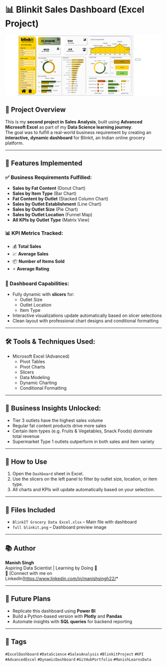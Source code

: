 # 📊 Blinkit Sales Dashboard (Excel Project)

![Dashboard Preview](Blinkit.png)

## 📌 Project Overview
This is my **second project in Sales Analysis**, built using **Advanced Microsoft Excel** as part of my **Data Science learning journey**.  
The goal was to fulfill a real-world business requirement by creating an **interactive, dynamic dashboard** for Blinkit, an Indian online grocery platform.

---

## 🚀 Features Implemented

### ✅ Business Requirements Fulfilled:
- **Sales by Fat Content** (Donut Chart)
- **Sales by Item Type** (Bar Chart)
- **Fat Content by Outlet** (Stacked Column Chart)
- **Sales by Outlet Establishment** (Line Chart)
- **Sales by Outlet Size** (Pie Chart)
- **Sales by Outlet Location** (Funnel Map)
- **All KPIs by Outlet Type** (Matrix View)

### 📊 KPI Metrics Tracked:
- 💰 **Total Sales**  
- 📈 **Average Sales**  
- 📦 **Number of Items Sold**  
- ⭐ **Average Rating**

### 🧠 Dashboard Capabilities:
- Fully dynamic with **slicers** for:
  - Outlet Size  
  - Outlet Location  
  - Item Type  
- Interactive visualizations update automatically based on slicer selections
- Clean layout with professional chart designs and conditional formatting

---

## 🛠 Tools & Techniques Used:
- Microsoft Excel (Advanced)
  - Pivot Tables  
  - Pivot Charts  
  - Slicers  
  - Data Modeling  
  - Dynamic Charting  
  - Conditional Formatting

---

## 🎯 Business Insights Unlocked:
- Tier 3 outlets have the highest sales volume  
- Regular fat content products drive more sales  
- Certain item types (e.g. Fruits & Vegetables, Snack Foods) dominate total revenue  
- Supermarket Type 1 outlets outperform in both sales and item variety  

---

## 📎 How to Use
1. Open the `Dashboard` sheet in Excel.
2. Use the slicers on the left panel to filter by outlet size, location, or item type.
3. All charts and KPIs will update automatically based on your selection.

---

## 📁 Files Included
- `BlinkIT Grocery Data Excel.xlsx` – Main file with dashboard
- `full blinkit.png` – Dashboard preview image

---

## 📚 Author
**Manish Singh**  
Aspiring Data Scientist | Learning by Doing 🚀  
🔗 [Connect with me on LinkedIn]https://www.linkedin.com/in/manishsingh22/*

---

## 📌 Future Plans
- Replicate this dashboard using **Power BI**  
- Build a Python-based version with **Plotly** and **Pandas**  
- Automate insights with **SQL queries** for backend reporting

---

## 🔖 Tags
`#ExcelDashboard` `#DataScience` `#SalesAnalysis` `#BlinkitProject` `#KPI` `#AdvancedExcel` `#DynamicDashboard` `#GitHubPortfolio` `#ManishLearnsData`
